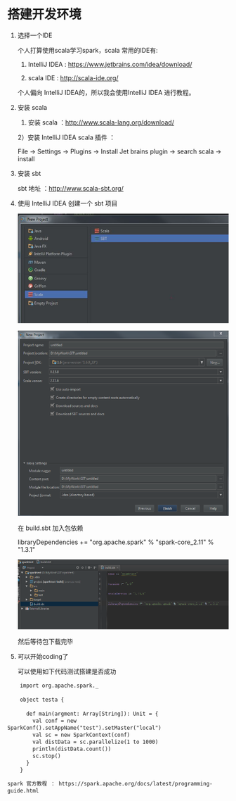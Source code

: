 # 搭建开发环境

1. 选择一个IDE

    个人打算使用scala学习spark，scala 常用的IDE有:
    
    1) IntelliJ IDEA : https://www.jetbrains.com/idea/download/
    
    2) scala IDE : http://scala-ide.org/ 

    个人偏向 IntelliJ IDEA的，所以我会使用IntelliJ IDEA 进行教程。
2. 安装 scala
    
    1) 安装 scala ：http://www.scala-lang.org/download/
    
    2）安装 IntelliJ IDEA scala 插件 ：

    File -> Settings -> Plugins -> Install Jet brains plugin -> search scala -> install
    
3. 安装 sbt 
    
    sbt 地址 ：http://www.scala-sbt.org/ 

4. 使用 IntelliJ IDEA 创建一个 sbt 项目
    
    ![创建新项目](development_sbt.JPG)

    ![设置项目](development_sbt2.PNG)
    
    在 build.sbt 加入包依赖
    
    libraryDependencies += "org.apache.spark" % "spark-core_2.11" % "1.3.1"
    
    ![添加依赖](development_sbt3.PNG)
    
    然后等待包下载完毕

5. 可以开始coding了
    
    可以使用如下代码测试搭建是否成功

```
    import org.apache.spark._
    
    object testa {
    
      def main(argment: Array[String]): Unit = {
        val conf = new SparkConf().setAppName("test").setMaster("local")
        val sc = new SparkContext(conf)
        val distData = sc.parallelize(1 to 1000)
        println(distData.count())
        sc.stop()
      }
    }
```
    spark 官方教程 ： https://spark.apache.org/docs/latest/programming-guide.html
